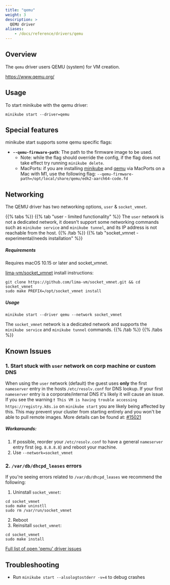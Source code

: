 ```yaml
---
title: "qemu"
weight: 3
description: >
  QEMU driver
aliases:
    - /docs/reference/drivers/qemu
---
```


## Overview

The `qemu` driver users QEMU (system) for VM creation.

<https://www.qemu.org/>

## Usage

To start minikube with the qemu driver:

```shell
minikube start --driver=qemu
```

## Special features

minikube start supports some qemu specific flags:

* **`--qemu-firmware-path`**: The path to the firmware image to be used.
  * Note: while the flag should override the config, if the flag does not take effect try running `minikube delete`.
  * MacPorts: if you are installing [minikube](https://ports.macports.org/port/minikube/) and [qemu](https://ports.macports.org/port/qemu/) via MacPorts on a Mac with M1, use the following flag: `--qemu-firmware-path=/opt/local/share/qemu/edk2-aarch64-code.fd`

## Networking

The QEMU driver has two networking options, `user` & `socket_vmnet`.

{{% tabs %}}
{{% tab "user - limited functionality" %}}
The `user` network is not a dedicated network, it doesn't support some networking commands such as `minikube service` and `minikube tunnel`, and its IP address is not reachable from the host.
{{% /tab %}}
{{% tab "socket_vmnet - experimental/needs installation" %}}
##### Requirements

Requires macOS 10.15 or later and socket_vmnet.

[lima-vm/socket_vmnet](https://github.com/lima-vm/socket_vmnet) install instructions:
```shell
git clone https://github.com/lima-vm/socket_vmnet.git && cd socket_vmnet
sudo make PREFIX=/opt/socket_vmnet install
```

##### Usage
```shell
minikube start --driver qemu --network socket_vmnet
```

The `socket_vmnet` network is a dedicated network and supports the `minikube service` and `minikube tunnel` commands.
{{% /tab %}}
{{% /tabs %}}

## Known Issues

### 1. Start stuck with `user` network on corp machine or custom DNS

When using the `user` network (default) the guest uses **only** the first `nameserver` entry in the hosts `/etc/resolv.conf` for DNS lookup. If your first `nameserver` entry is a corporate/internal DNS it's likely it will cause an issue. If you see the warning `❗ This VM is having trouble accessing https://registry.k8s.io` on `minikube start` you are likely being affected by this. This may prevent your cluster from starting entirely and you won't be able to pull remote images. More details can be found at: [#15021](https://github.com/kubernetes/minikube/issues/15021)

##### Workarounds:
1. If possible, reorder your `/etc/resolv.conf` to have a general `nameserver` entry first (eg. `8.8.8.8`) and reboot your machine.
2. Use `--network=socket_vmnet`

### 2. `/var/db/dhcpd_leases` errors

If you're seeing errors related to `/var/db/dhcpd_leases` we recommend the following:
1. Uninstall `socket_vmnet`:
```shell
cd socket_vmnet
sudo make uninstll
sudo rm /var/run/socket_vmnet
```
2. Reboot
3. Reinsitall `socket_vmnet`:
```shell
cd socket_vmnet
sudo make install
```

[Full list of open 'qemu' driver issues](https://github.com/kubernetes/minikube/labels/co%2Fqemu-driver)

## Troubleshooting

* Run `minikube start --alsologtostderr -v=4` to debug crashes
